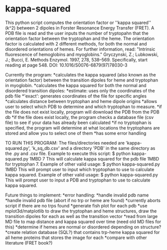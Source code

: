 kappa-squared
=============
This python script computes the orientation factor or ''kappa squared'' (k^2) between 2 dipoles in 
Forster Resonance Energy Transfer (FRET). A PDB file is read and the user inputs the number of 
tryptopahn that the orientation factor between the tryptophan and the heme. The orientation factor 
is calculated with 2 different methods, for both the normal and disordered orientations of hemes. 
For further information, read: 
"Intrinsic fluorescence of hemoglobins and myoglobins." 
Gryczynski, Z.; Lubkowski, J.; Bucci, E. Methods Enzymol. 1997, 278, 538–569. 
Specifically, start reading at page 548.
DOI: 10.1016/S0076-6879(97)78030-3

Currently the program:
*calculates the kappa squared (also known as the orientation factor) between the transition dipoles for heme and tryptophan in myoglobin.
*calculates the kappa squared for both the normal and disordered transition dipoles:
    *estimate: uses only the coordinates of the pdb file
    *'exact': generates coordinates of the file for specific angles
*calculates distance between tryptophan and heme dipole origins 
*allows user to select which PDB to determine and which tryptophan to measure.
	*if the file does not exist locally, program will download the PDB from the PDB db
	*if the file does exist locally, the program checks a database file (csv file) to see if your data has already been calculated
	*if no tryptophan is specified, the program will determine at what locations the tryptophans are stored and allow you to select one of them
*has some error handling

TO RUN THIS PROGRAM:
The files/directories needed are 'kappa-squared.py', 'k_sq_db.csv' and a directory 'PDB' in the same directory as the .py and .csv file.
Example to execute this script:
$ python kappa-squared.py 1MBD 7
This will calculate kappa squared for the pdb file 1MBD for tryptophan 7.
Example of other valid usage:
$ python kappa-squared.py 1MBD 
This will prompt user to input which tryptophan to use to calculate kappa squared.
Example of other valid usage:
$ python kappa-squared.py
This will prompt user to input a PDB and tryptophan to use to calculate kappa squared.

  

Future things to implement:
*error handling:
	*handle invalid pdb name
	*handle invalid pdb file (abort if no trp or heme are found)
		*currently aborts script if there are no trps found
*generate fish plot for each pdb
*use mplot3d/matplotlib to draw the tryptophan and heme structures, draw the transition dipoles for each as well as the transition vector
*read from large MD file to map distance and kappa squared over time (need old MD files for this)
*determine if hemes are normal or disordered depending on structure?
*create relation database (SQL?) that contains trp-heme kappa squared for all heme proteins that stores the image for each
	*compare with other literature (FRET book?)
